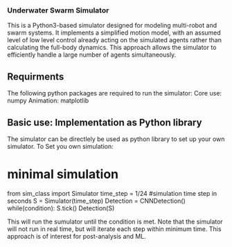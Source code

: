 ### Underwater Swarm Simulator 
This is a Python3-based simulator designed for modeling multi-robot and swarm systems. It implements a simplified motion model, with an assumed level of low level control already acting on the simulated agents rather than calculating the full-body dynamics. This approach allows the simulator to efficiently handle a large number of agents simultaneously.

## Requirments
The following python packages are required to run the simulator:
Core use: numpy
Animation: matplotlib

## Basic use: Implementation as Python library
The simulator can be directlely be used as python library to set up your own simulator.
To Set you own simulation:


# minimal simulation 
from sim_class import Simulator
time_step = 1/24 #simulation time step in seconds
S = Simulator(time_step)
Detection = CNNDetection()
while(condition):
    S.tick()
    Detection(S)

This will run the sumulator until the condition is met. Note that the simulator will not run in real time, but will iterate each step within minimum time. This approach is of interest for post-analysis and ML. 

